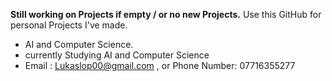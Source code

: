 **Still working on Projects if empty / or no new Projects.**
Use this GitHub for personal Projects I've made.
- AI and Computer Science.
- currently Studying  AI and Computer Science
- Email : Lukaslop00@gmail.com , or Phone Number:  07716355277


